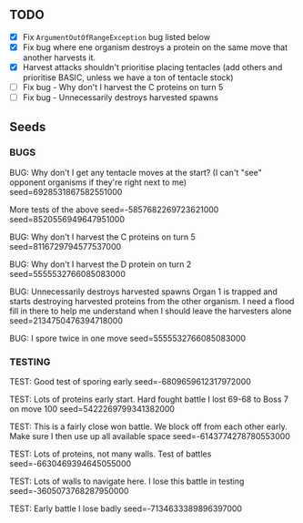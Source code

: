 ## TODO

 - [x] Fix `ArgumentOutOfRangeException` bug listed below
 - [x] Fix bug where ene organism destroys a protein on the same move that another harvests it.
 - [x] Harvest attacks shouldn't prioritise placing tentacles (add others and prioritise BASIC, unless we have a ton of tentacle stock)
 - [ ] Fix bug - Why don't I harvest the C proteins on turn 5
 - [ ] Fix bug - Unnecessarily destroys harvested spawns

## Seeds

### BUGS

BUG: Why don't I get any tentacle moves at the start? (I can't "see" opponent organisms if they're right next to me)
seed=6928531867582551000

More tests of the above
seed=-5857682269723621000
seed=8520556949647951000

BUG: Why don't I harvest the C proteins on turn 5
seed=8116729794577537000

BUG: Why don't I harvest the D protein on turn 2
seed=5555532766085083000

BUG: Unnecessarily destroys harvested spawns
Organ 1 is trapped and starts destroying harvested proteins from the other organism.
I need a flood fill in there to help me understand when I should leave the harvesters alone
seed=2134750476394718000

BUG: I spore twice in one move
seed=5555532766085083000

### TESTING 

TEST: Good test of sporing early
seed=-6809659612317972000

TEST: Lots of proteins early start. Hard fought battle
I lost 69-68 to Boss 7 on move 100
seed=5422269799341382000

TEST: This is a fairly close won battle. We block off from each other early. Make sure I then use up all available space
seed=-6143774278780553000

TEST: Lots of proteins, not many walls. Test of battles
seed=-6630469394645055000

TEST: Lots of walls to navigate here. I lose this battle in testing
seed=-3605073768287950000

TEST: Early battle I lose badly
seed=-7134633389896397000